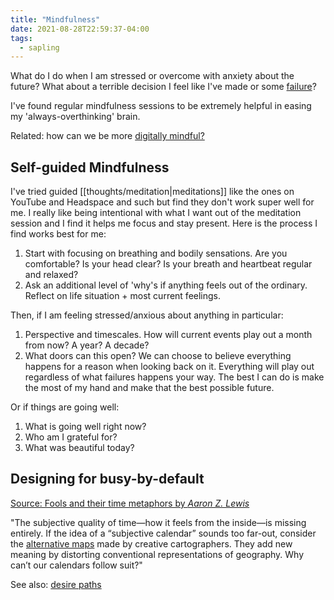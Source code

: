 ```yaml
---
title: "Mindfulness"
date: 2021-08-28T22:59:37-04:00
tags:
  - sapling
---
```


What do I do when I am stressed or overcome with anxiety about the future? What about a terrible decision I feel like I've made or some [failure](posts/a-failure-resume.md)?

I've found regular mindfulness sessions to be extremely helpful in easing my 'always-overthinking' brain.

Related: how can we be more [digitally mindful?](thoughts/digital%20mindfulness.md)

## Self-guided Mindfulness

I've tried guided [[thoughts/meditation|meditations]] like the ones on YouTube and Headspace and such but find they don't work super well for me. I really like being intentional with what I want out of the meditation session and I find it helps me focus and stay present. Here is the process I find works best for me:

1.  Start with focusing on breathing and bodily sensations. Are you comfortable? Is your head clear? Is your breath and heartbeat regular and relaxed?
2.  Ask an additional level of 'why's if anything feels out of the ordinary. Reflect on life situation + most current feelings.

Then, if I am feeling stressed/anxious about anything in particular:

1. Perspective and timescales. How will current events play out a month from now? A year? A decade?
2. What doors can this open? We can choose to believe everything happens for a reason when looking back on it. Everything will play out regardless of what failures happens your way. The best I can do is make the most of my hand and make that the best possible future.

Or if things are going well:

1. What is going well right now?
2. Who am I grateful for?
3. What was beautiful today?

## Designing for busy-by-default

[Source: Fools and their time metaphors by _Aaron Z. Lewis_](https://aaronzlewis.com/blog/2019/02/11/fools-and-their-time-metaphors/)

"The subjective quality of time—how it feels from the inside—is missing entirely. If the idea of a “subjective calendar” sounds too far-out, consider the [alternative maps](https://www.theatlantic.com/entertainment/archive/2011/05/human-cartography-maps-that-define-the-mind/238416/) made by creative cartographers. They add new meaning by distorting conventional representations of geography. Why can’t our calendars follow suit?"

See also: [desire paths](thoughts/desire%20paths.md)
